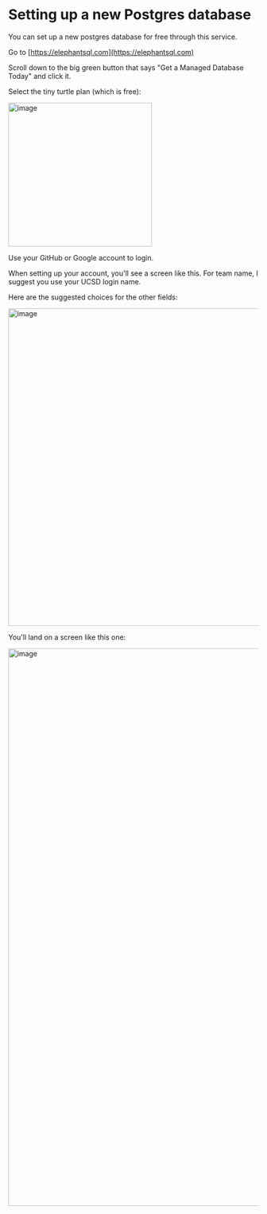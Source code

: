 


# Setting up a new Postgres database

You can set up a new postgres database for free through this service.

Go to [https://elephantsql.com](https://elephantsql.com)

Scroll down to the big green button that says "Get a Managed Database Today" and click it.

Select the tiny turtle plan (which is free):

<img width="289" alt="image" src="https://user-images.githubusercontent.com/1119017/186520536-4c5393f0-7e32-4836-9dff-e4ca9770751d.png">


Use your GitHub or Google account to login.

When setting up your account, you'll see a screen like this.  For team name, I suggest you use your UCSD login name.

Here are the suggested choices for the other fields:

<img width="638" alt="image" src="https://user-images.githubusercontent.com/1119017/186520257-2c602a3f-e498-4684-9580-814ad9107d1d.png">

You'll land on a screen like this one:

<img width="1120" alt="image" src="https://user-images.githubusercontent.com/1119017/186520736-bf0c242c-5dd4-4fa4-9661-747386ce8c0b.png">
